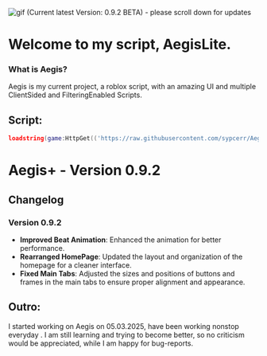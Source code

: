 ![gif](https://github.com/sypcerr/Aegis/blob/main/Pictures/standard%20(2).gif)
(Current latest Version: 0.9.2 BETA) - please scroll down for updates
# Welcome to my script, AegisLite.

### What is Aegis?
Aegis is my current project, a roblox script, with an amazing UI and multiple ClientSided and FilteringEnabled Scripts. 

## Script:
```lua
loadstring(game:HttpGet(('https://raw.githubusercontent.com/sypcerr/Aegis/refs/heads/main/script'),true))()
```
# Aegis+ - Version 0.9.2

## Changelog

### Version 0.9.2
- **Improved Beat Animation**: Enhanced the animation for better performance.
- **Rearranged HomePage**: Updated the layout and organization of the homepage for a cleaner interface.
- **Fixed Main Tabs**: Adjusted the sizes and positions of buttons and frames in the main tabs to ensure proper alignment and appearance.


## Outro:
I started working on Aegis on 05.03.2025, have been working nonstop everyday . I am still learning and trying to become better, so no criticism would be appreciated, while I am happy for bug-reports. 

